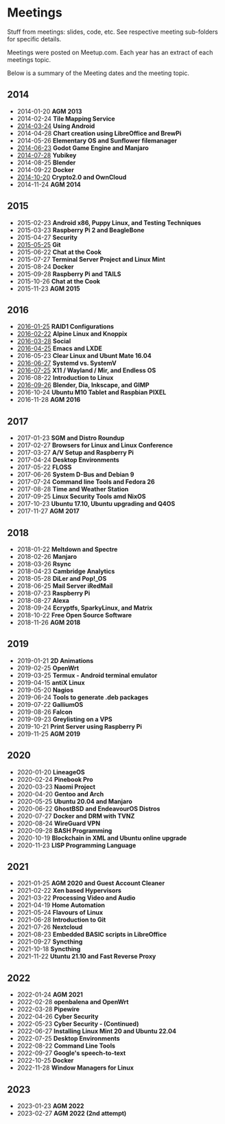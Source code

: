 # Meetings

Stuff from meetings: slides, code, etc.
See respective meeting sub-folders for specific details.

Meetings were posted on Meetup.com. Each year has an extract of each meetings topic.

Below is a summary of the Meeting dates and the meeting topic.

## 2014
* 2014-01-20  **AGM 2013**
* 2014-02-24  **Tile Mapping Service**
* [2014-03-24](2014/2014-03-24)  **Using Android**
* 2014-04-28  **Chart creation using LibreOffice and BrewPi**
* 2014-05-26  **Elementary OS and Sunflower filemanager**
* [2014-06-23](2014/2014-06-23)  **Godot Game Engine and Manjaro**
* [2014-07-28](2014/2014-07-28)  **Yubikey**
* 2014-08-25  **Blender**
* 2014-09-22  **Docker**
* [2014-10-20](2014/2014-10-20)  **Crypto2.0 and OwnCloud**
* 2014-11-24  **AGM 2014**

## 2015
* 2015-02-23  **Android x86, Puppy Linux, and Testing Techniques**
* 2015-03-23  **Raspberry Pi 2 and BeagleBone**
* 2015-04-27  **Security**
* [2015-05-25](2015/2015-05-25)  **Git**
* 2015-06-22  **Chat at the Cook**
* 2015-07-27  **Terminal Server Project and Linux Mint**
* 2015-08-24  **Docker**
* 2015-09-28  **Raspberry Pi and TAILS**
* 2015-10-26  **Chat at the Cook**
* 2015-11-23  **AGM 2015**

## 2016
* [2016-01-25](2016/2016-01-25)  **RAID1 Configurations**
* [2016-02-22](2016/2016-02-22)  **Alpine Linux and Knoppix**
* [2016-03-28](2016/2016-03-28)  **Social**
* [2016-04-25](2016/2016-04-25)  **Emacs and LXDE**
* 2016-05-23  **Clear Linux and Ubunt Mate 16.04**
* [2016-06-27](2016/2016-06-27)  **Systemd vs. SystemV**
* [2016-07-25](2016/2016-07-25)  **X11 / Wayland / Mir, and Endless OS**
* 2016-08-22  **Introduction to Linux**
* [2016-09-26](2016/2016-09-26)  **Blender, Dia, Inkscape, and GIMP**
* 2016-10-24  **Ubuntu M10 Tablet and Raspbian PIXEL**
* 2016-11-28  **AGM 2016**

## 2017
* 2017-01-23  **SGM and Distro Roundup**
* 2017-02-27  **Browsers for Linux and Linux Conference**
* 2017-03-27  **A/V Setup and Raspberry Pi**
* 2017-04-24  **Desktop Environments**
* 2017-05-22  **FLOSS**
* 2017-06-26  **System D-Bus and Debian 9**
* 2017-07-24  **Command line Tools and Fedora 26**
* 2017-08-28  **Time and Weather Station**
* 2017-09-25  **Linux Security Tools amd NixOS**
* 2017-10-23  **Ubuntu 17.10, Ubuntu upgrading and Q4OS**
* 2017-11-27  **AGM 2017**

## 2018
* 2018-01-22  **Meltdown and Spectre**
* 2018-02-26  **Manjaro**
* 2018-03-26  **Rsync**
* 2018-04-23  **Cambridge Analytics**
* 2018-05-28  **DiLer and Pop!_OS**
* 2018-06-25  **Mail Server iRedMail**
* 2018-07-23  **Raspberry Pi**
* 2018-08-27  **Alexa**
* 2018-09-24  **Ecryptfs, SparkyLinux, and Matrix**
* 2018-10-22  **Free Open Source Software**
* 2018-11-26  **AGM 2018**

## 2019
* 2019-01-21  **2D Animations**
* 2019-02-25  **OpenWrt**
* 2019-03-25  **Termux - Android terminal emulator**
* 2019-04-15  **antiX Linux**
* 2019-05-20  **Nagios**
* 2019-06-24  **Tools to generate .deb packages**
* 2019-07-22  **GalliumOS**
* 2019-08-26  **Falcon**
* 2019-09-23  **Greylisting on a VPS**
* 2019-10-21  **Print Server using Raspberry Pi**
* 2019-11-25  **AGM 2019**

## 2020
* 2020-01-20  **LineageOS**
* 2020-02-24  **Pinebook Pro**
* 2020-03-23  **Naomi Project**
* 2020-04-20  **Gentoo and Arch**
* 2020-05-25  **Ubuntu 20.04 and Manjaro**
* 2020-06-22  **GhostBSD and EndeavourOS Distros**
* 2020-07-27  **Docker and DRM with TVNZ**
* 2020-08-24  **WireGuard VPN**
* 2020-09-28  **BASH Programming**
* 2020-10-19  **Blockchain in XML and Ubuntu online upgrade**
* 2020-11-23  **LISP Programming Language**

## 2021
* 2021-01-25  **AGM 2020 and Guest Account Cleaner**
* 2021-02-22  **Xen based Hypervisors**
* 2021-03-22  **Processing Video and Audio**
* 2021-04-19  **Home Automation**
* 2021-05-24  **Flavours of Linux**
* 2021-06-28  **Introduction to Git**
* 2021-07-26  **Nextcloud**
* 2021-08-23  **Embedded BASIC scripts in LibreOffice**
* 2021-09-27  **Syncthing**
* 2021-10-18  **Syncthing**
* 2021-11-22  **Utuntu 21.10 and Fast Reverse Proxy**

## 2022
* 2022-01-24  **AGM 2021**
* 2022-02-28  **openbalena and OpenWrt**
* 2022-03-28  **Pipewire**
* 2022-04-26  **Cyber Security**
* 2022-05-23  **Cyber Security - (Continued)**
* 2022-06-27  **Installing Linux Mint 20 and Ubuntu 22.04**
* 2022-07-25  **Desktop Environments**
* 2022-08-22  **Command Line Tools**
* 2022-09-27  **Google's speech-to-text**
* 2022-10-25  **Docker**
* 2022-11-28  **Window Managers for Linux**

## 2023
* 2023-01-23  **AGM 2022**
* 2023-02-27  **AGM 2022 (2nd attempt)**
